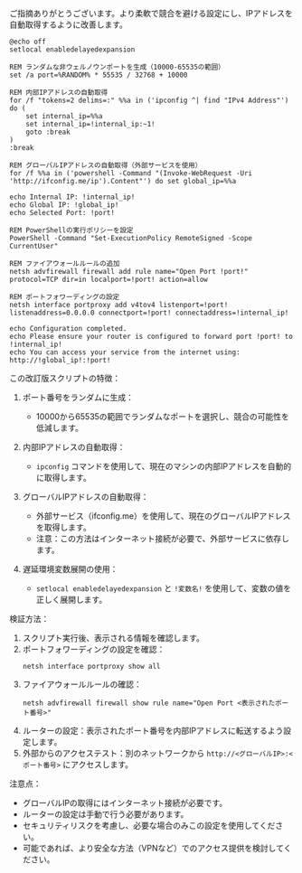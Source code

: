 ご指摘ありがとうございます。より柔軟で競合を避ける設定にし、IPアドレスを自動取得するように改善します。

```batch
@echo off
setlocal enabledelayedexpansion

REM ランダムな非ウェルノウンポートを生成（10000-65535の範囲）
set /a port=%RANDOM% * 55535 / 32768 + 10000

REM 内部IPアドレスの自動取得
for /f "tokens=2 delims=:" %%a in ('ipconfig ^| find "IPv4 Address"') do (
    set internal_ip=%%a
    set internal_ip=!internal_ip:~1!
    goto :break
)
:break

REM グローバルIPアドレスの自動取得（外部サービスを使用）
for /f %%a in ('powershell -Command "(Invoke-WebRequest -Uri 'http://ifconfig.me/ip').Content"') do set global_ip=%%a

echo Internal IP: !internal_ip!
echo Global IP: !global_ip!
echo Selected Port: !port!

REM PowerShellの実行ポリシーを設定
PowerShell -Command "Set-ExecutionPolicy RemoteSigned -Scope CurrentUser"

REM ファイアウォールルールの追加
netsh advfirewall firewall add rule name="Open Port !port!" protocol=TCP dir=in localport=!port! action=allow

REM ポートフォワーディングの設定
netsh interface portproxy add v4tov4 listenport=!port! listenaddress=0.0.0.0 connectport=!port! connectaddress=!internal_ip!

echo Configuration completed.
echo Please ensure your router is configured to forward port !port! to !internal_ip!
echo You can access your service from the internet using: http://!global_ip!:!port!

```

この改訂版スクリプトの特徴：

1. ポート番号をランダムに生成：
   - 10000から65535の範囲でランダムなポートを選択し、競合の可能性を低減します。

2. 内部IPアドレスの自動取得：
   - `ipconfig` コマンドを使用して、現在のマシンの内部IPアドレスを自動的に取得します。

3. グローバルIPアドレスの自動取得：
   - 外部サービス（ifconfig.me）を使用して、現在のグローバルIPアドレスを取得します。
   - 注意：この方法はインターネット接続が必要で、外部サービスに依存します。

4. 遅延環境変数展開の使用：
   - `setlocal enabledelayedexpansion` と `!変数名!` を使用して、変数の値を正しく展開します。

検証方法：

1. スクリプト実行後、表示される情報を確認します。
2. ポートフォワーディングの設定を確認：
   ```
   netsh interface portproxy show all
   ```
3. ファイアウォールルールの確認：
   ```
   netsh advfirewall firewall show rule name="Open Port <表示されたポート番号>"
   ```
4. ルーターの設定：表示されたポート番号を内部IPアドレスに転送するよう設定します。
5. 外部からのアクセステスト：別のネットワークから `http://<グローバルIP>:<ポート番号>` にアクセスします。

注意点：
- グローバルIPの取得にはインターネット接続が必要です。
- ルーターの設定は手動で行う必要があります。
- セキュリティリスクを考慮し、必要な場合のみこの設定を使用してください。
- 可能であれば、より安全な方法（VPNなど）でのアクセス提供を検討してください。